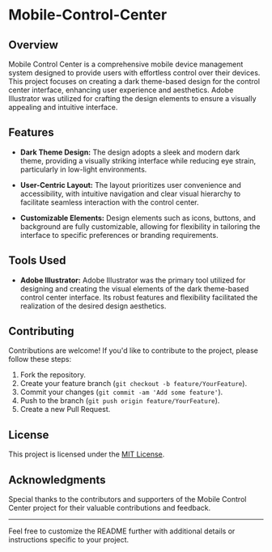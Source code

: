 # Mobile-Control-Center

## Overview

Mobile Control Center is a comprehensive mobile device management system designed to provide users with effortless control over their devices. This project focuses on creating a dark theme-based design for the control center interface, enhancing user experience and aesthetics. Adobe Illustrator was utilized for crafting the design elements to ensure a visually appealing and intuitive interface.

## Features

- **Dark Theme Design:** The design adopts a sleek and modern dark theme, providing a visually striking interface while reducing eye strain, particularly in low-light environments.
  
- **User-Centric Layout:** The layout prioritizes user convenience and accessibility, with intuitive navigation and clear visual hierarchy to facilitate seamless interaction with the control center.

- **Customizable Elements:** Design elements such as icons, buttons, and background are fully customizable, allowing for flexibility in tailoring the interface to specific preferences or branding requirements.

## Tools Used

- **Adobe Illustrator:** Adobe Illustrator was the primary tool utilized for designing and creating the visual elements of the dark theme-based control center interface. Its robust features and flexibility facilitated the realization of the desired design aesthetics.

## Contributing

Contributions are welcome! If you'd like to contribute to the project, please follow these steps:

1. Fork the repository.
2. Create your feature branch (`git checkout -b feature/YourFeature`).
3. Commit your changes (`git commit -am 'Add some feature'`).
4. Push to the branch (`git push origin feature/YourFeature`).
5. Create a new Pull Request.

## License

This project is licensed under the [MIT License](LICENSE.md).

## Acknowledgments

Special thanks to the contributors and supporters of the Mobile Control Center project for their valuable contributions and feedback.

---

Feel free to customize the README further with additional details or instructions specific to your project.
